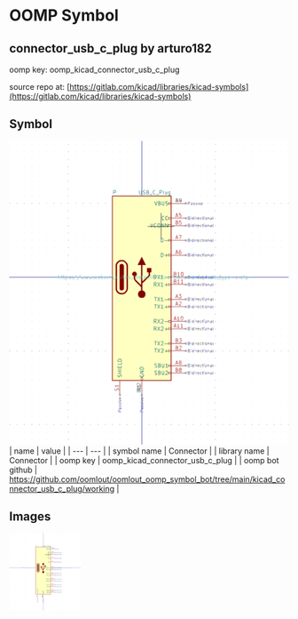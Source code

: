 # OOMP Symbol  
## connector_usb_c_plug  by arturo182  
  
oomp key: oomp_kicad_connector_usb_c_plug  
  
source repo at: [https://gitlab.com/kicad/libraries/kicad-symbols](https://gitlab.com/kicad/libraries/kicad-symbols)  
## Symbol  
  
[![working.png](working_600.png)](working.png)  
| name | value | 
| --- | --- | 
| symbol name | Connector | 
| library name | Connector | 
| oomp key | oomp_kicad_connector_usb_c_plug | 
| oomp bot github | https://github.com/oomlout/oomlout_oomp_symbol_bot/tree/main/kicad_connector_usb_c_plug/working | 
## Images  
  
[![working.png](working_140.png)](working.png)  
